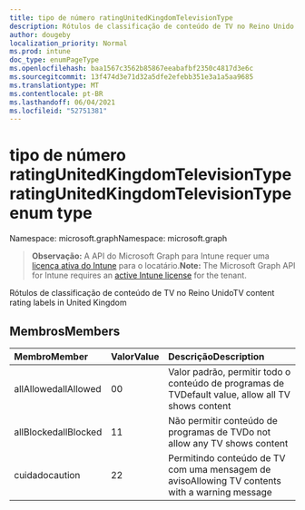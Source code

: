 ```yaml
---
title: tipo de número ratingUnitedKingdomTelevisionType
description: Rótulos de classificação de conteúdo de TV no Reino Unido
author: dougeby
localization_priority: Normal
ms.prod: intune
doc_type: enumPageType
ms.openlocfilehash: baa1567c3562b85867eeabafbf2350c4817d3e6c
ms.sourcegitcommit: 13f474d3e71d32a5dfe2efebb351e3a1a5aa9685
ms.translationtype: MT
ms.contentlocale: pt-BR
ms.lasthandoff: 06/04/2021
ms.locfileid: "52751381"
---
```

# <a name="ratingunitedkingdomtelevisiontype-enum-type"></a><span data-ttu-id="98117-103">tipo de número ratingUnitedKingdomTelevisionType</span><span class="sxs-lookup"><span data-stu-id="98117-103">ratingUnitedKingdomTelevisionType enum type</span></span>

<span data-ttu-id="98117-104">Namespace: microsoft.graph</span><span class="sxs-lookup"><span data-stu-id="98117-104">Namespace: microsoft.graph</span></span>

> <span data-ttu-id="98117-105">**Observação:** A API do Microsoft Graph para Intune requer uma [licença ativa do Intune](https://go.microsoft.com/fwlink/?linkid=839381) para o locatário.</span><span class="sxs-lookup"><span data-stu-id="98117-105">**Note:** The Microsoft Graph API for Intune requires an [active Intune license](https://go.microsoft.com/fwlink/?linkid=839381) for the tenant.</span></span>

<span data-ttu-id="98117-106">Rótulos de classificação de conteúdo de TV no Reino Unido</span><span class="sxs-lookup"><span data-stu-id="98117-106">TV content rating labels in United Kingdom</span></span>

## <a name="members"></a><span data-ttu-id="98117-107">Membros</span><span class="sxs-lookup"><span data-stu-id="98117-107">Members</span></span>
|<span data-ttu-id="98117-108">Membro</span><span class="sxs-lookup"><span data-stu-id="98117-108">Member</span></span>|<span data-ttu-id="98117-109">Valor</span><span class="sxs-lookup"><span data-stu-id="98117-109">Value</span></span>|<span data-ttu-id="98117-110">Descrição</span><span class="sxs-lookup"><span data-stu-id="98117-110">Description</span></span>|
|:---|:---|:---|
|<span data-ttu-id="98117-111">allAllowed</span><span class="sxs-lookup"><span data-stu-id="98117-111">allAllowed</span></span>|<span data-ttu-id="98117-112">0</span><span class="sxs-lookup"><span data-stu-id="98117-112">0</span></span>|<span data-ttu-id="98117-113">Valor padrão, permitir todo o conteúdo de programas de TV</span><span class="sxs-lookup"><span data-stu-id="98117-113">Default value, allow all TV shows content</span></span>|
|<span data-ttu-id="98117-114">allBlocked</span><span class="sxs-lookup"><span data-stu-id="98117-114">allBlocked</span></span>|<span data-ttu-id="98117-115">1</span><span class="sxs-lookup"><span data-stu-id="98117-115">1</span></span>|<span data-ttu-id="98117-116">Não permitir conteúdo de programas de TV</span><span class="sxs-lookup"><span data-stu-id="98117-116">Do not allow any TV shows content</span></span>|
|<span data-ttu-id="98117-117">cuidado</span><span class="sxs-lookup"><span data-stu-id="98117-117">caution</span></span>|<span data-ttu-id="98117-118">2</span><span class="sxs-lookup"><span data-stu-id="98117-118">2</span></span>|<span data-ttu-id="98117-119">Permitindo conteúdo de TV com uma mensagem de aviso</span><span class="sxs-lookup"><span data-stu-id="98117-119">Allowing TV contents with a warning message</span></span>|




